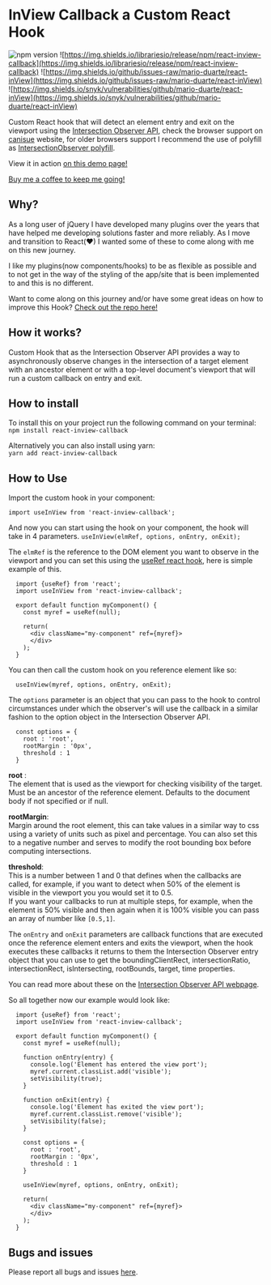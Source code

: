 # InView Callback a Custom React Hook 

![npm version](https://badge.fury.io/js/react-inview-callback.svg) ![https://img.shields.io/librariesio/release/npm/react-inview-callback](https://img.shields.io/librariesio/release/npm/react-inview-callback) ![https://img.shields.io/github/issues-raw/mario-duarte/react-inView](https://img.shields.io/github/issues-raw/mario-duarte/react-inView) ![https://img.shields.io/snyk/vulnerabilities/github/mario-duarte/react-inView](https://img.shields.io/snyk/vulnerabilities/github/mario-duarte/react-inView)

Custom React hook that will detect an element entry and exit on the viewport using the [Intersection Observer API](https://developer.mozilla.org/en-US/docs/Web/API/Intersection_Observer_API),  check the browser support on [canisue](https://caniuse.com/?search=IntersectionObserver) website, for older browsers support I recommend the use of polyfill as [IntersectionObserver polyfill](https://www.npmjs.com/package/intersection-observer). 

View it in action [on this demo page!]()<br/>

[Buy me a coffee to keep me going!](https://www.paypal.com/paypalme/MarioDuarte/2)

## Why?

As a long user of jQuery I have developed many plugins over the years that have helped me developing solutions faster and more reliably. As I move and transition to React(♥) I wanted some of these to come along with me on this new journey.

I like my plugins(now components/hooks) to be as flexible as possible and to not get in the way of the styling of the app/site that is been implemented to and this is no different.

Want to come along on this journey and/or have some great ideas on how to improve this Hook? [Check out the repo here!](https://github.com/Mario-Duarte/react-inView)

## How it works?

Custom Hook that as the Intersection Observer API provides a way to asynchronously observe changes in the intersection of a target element with an ancestor element or with a top-level document's viewport that will run a custom callback on entry and exit.

## How to install

To install this on your project run the following command on your terminal:<br/>
`npm install react-inview-callback`

Alternatively you can also install using yarn:<br/>
`yarn add react-inview-callback`

## How to Use

Import the custom hook in your component:

```(javascript)
import useInView from 'react-inview-callback';
```

And now you can start using the hook on your component, the hook will take in 4 parameters.
```useInView(elmRef, options, onEntry, onExit);```

The `elmRef` is the reference to the DOM element you want to observe in the viewport and you can set this using the [useRef react hook](https://reactjs.org/docs/hooks-reference.html#useref), here is simple example of this.

```(javascript)
  import {useRef} from 'react';
  import useInView from 'react-inview-callback';

  export default function myComponent() {
    const myref = useRef(null);

    return(
      <div className="my-component" ref={myref}>
      </div>
    );
  }
```

You can then call the custom hook on you reference element like so:<br/>
```(javascript)
  useInView(myref, options, onEntry, onExit);
```

The `options` parameter is an object that you can pass to the hook to control circumstances under which the observer's will use the callback in a similar fashion to the option object in the Intersection Observer API.

```(javascript)
  const options = {
    root : 'root',
    rootMargin : '0px',
    threshold : 1
  }
```

__root__ :<br/>
The element that is used as the viewport for checking visibility of the target. Must be an ancestor of the reference element. Defaults to the document body if not specified or if null.

__rootMargin__:<br/>
Margin around the root element, this can take values in a similar way to css using a variety of units such as pixel and percentage. You can also set this to a negative number and serves to modify the root bounding box before computing intersections.

__threshold__:<br/>
This is a number between 1 and 0 that defines when the callbacks are called, for example, if you want to detect when 50% of the element is visible in the viewport you you would set it to 0.5.<br/>
If you want your callbacks to run at multiple steps, for example, when the element is 50% visible and then again when it is 100% visible you can pass an array of number like `[0.5,1]`.

The `onEntry` and `onExit` parameters are callback functions that are executed once the reference element enters and exits the viewport, when the hook executes these callbacks it returns to them the Intersection Observer entry object that you can use to get the boundingClientRect, intersectionRatio, intersectionRect, isIntersecting, rootBounds, target, time properties.

You can read more about these on the [Intersection Observer API webpage](https://developer.mozilla.org/en-US/docs/Web/API/Intersection_Observer_API).

So all together now our example would look like:<br/>
```(javascript)
  import {useRef} from 'react';
  import useInView from 'react-inview-callback';

  export default function myComponent() {
    const myref = useRef(null);

    function onEntry(entry) {
      console.log('Element has entered the view port');
      myref.current.classList.add('visible');
      setVisibility(true);
    }

    function onExit(entry) {
      console.log('Element has exited the view port');
      myref.current.classList.remove('visible');
      setVisibility(false);
    }

    const options = {
      root : 'root',
      rootMargin : '0px',
      threshold : 1
    }

    useInView(myref, options, onEntry, onExit);

    return(
      <div className="my-component" ref={myref}>
      </div>
    );
  }
```

## Bugs and issues

Please report all bugs and issues [here](https://github.com/Mario-Duarte/react-inView/issues).
